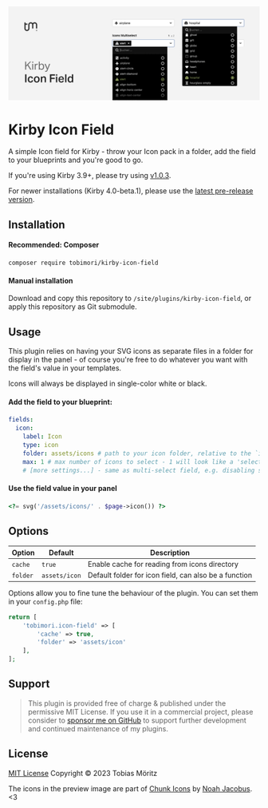 ![Kirby Icon Field Banner](/.github/banner.png)

# Kirby Icon Field

A simple Icon field for Kirby - throw your Icon pack in a folder, add the field to your blueprints and you're good to go.

If you're using Kirby 3.9+, please try using [v1.0.3](https://github.com/tobimori/kirby-icon-field/releases/tag/1.0.3).

For newer installations (Kirby 4.0-beta.1), please use the [latest pre-release version](https://github.com/tobimori/kirby-icon-field/releases/).

## Installation

#### Recommended: Composer

```
composer require tobimori/kirby-icon-field
```

#### Manual installation

Download and copy this repository to `/site/plugins/kirby-icon-field`, or apply this repository as Git submodule.

## Usage

This plugin relies on having your SVG icons as separate files in a folder for display in the panel - of course you're free to do whatever you want with the field's value in your templates.

Icons will always be displayed in single-color white or black.

#### Add the field to your blueprint:

```yaml
fields:
  icon:
    label: Icon
    type: icon
    folder: assets/icons # path to your icon folder, relative to the `index` kirby root
    max: 1 # max number of icons to select - 1 will look like a 'select field', none or more like a 'multiselect' field
    # [more settings...] - same as multi-select field, e.g. disabling search, limiting icons, etc.
```

#### Use the field value in your panel

```php
<?= svg('/assets/icons/' . $page->icon()) ?>
```

## Options

| Option   | Default       | Description                                           |
| -------- | ------------- | ----------------------------------------------------- |
| `cache`  | `true`        | Enable cache for reading from icons directory         |
| `folder` | `assets/icon` | Default folder for icon field, can also be a function |

Options allow you to fine tune the behaviour of the plugin. You can set them in your `config.php` file:

```php
return [
    'tobimori.icon-field' => [
        'cache' => true,
        'folder' => 'assets/icon'
    ],
];
```

## Support

> This plugin is provided free of charge & published under the permissive MIT License. If you use it in a commercial project, please consider to [sponsor me on GitHub](https://github.com/sponsors/tobimori) to support further development and continued maintenance of my plugins.

## License

[MIT License](./LICENSE)
Copyright © 2023 Tobias Möritz

The icons in the preview image are part of [Chunk Icons](https://www.figma.com/community/file/889863427421594653/Chunk-Icons) by [Noah Jacobus](https://twitter.com/Jabronus). <3
